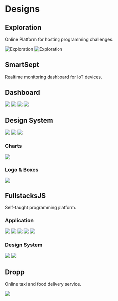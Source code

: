 # Designs

## Exploration

Online Platform for hosting programming challenges.

![Exploration](./resources/exploration.png)
![Exploration](./resources/playground.png)

## SmartSept

Realtime monitoring dashboard for IoT devices.

## Dashboard


![](./resources/smartsept/dashboard.png)
![](./resources/smartsept/devices.png)
![](./resources/smartsept/devices-1.png)
![](./resources/smartsept/device.png)

## Design System
![](./resources/smartsept/uikit.png)
![](./resources/smartsept/emptystate.jpg)
![](./resources/smartsept/icons.jpg)

### Charts
![](./resources/smartsept/charts.jpg)

### Logo & Boxes
![](./resources/smartsept/box.jpg)

## FullstacksJS

Self-taught programming platform.

### Application
![](./resources/fullstacks/home-mobile.jpg)
![](./resources/fullstacks/home-desktop.jpg)
![](./resources/fullstacks/course.png)
![](./resources/fullstacks/auth.png)
![](./resources/fullstacks/course-list.jpg)

### Design System
![](./resources/fullstacks/uikit.jpg)
![](./resources/fullstacks/uikit-light.jpg)

## Dropp

Online taxi and food delivery service.

![](./resources/dropp/mobile.jpg)
